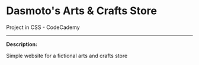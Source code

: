 # Dasmoto's Arts & Crafts Store
Project in CSS - CodeCademy 

---

**Description:**

Simple website for a fictional arts and crafts store
